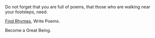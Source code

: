 Do not forget that you are full of poems, that those who are walking near
your footsteps, need.

[Find Rhymes][1], Write Poems.

Become a Great Being.

[1]: https://www.rhymezone.com/